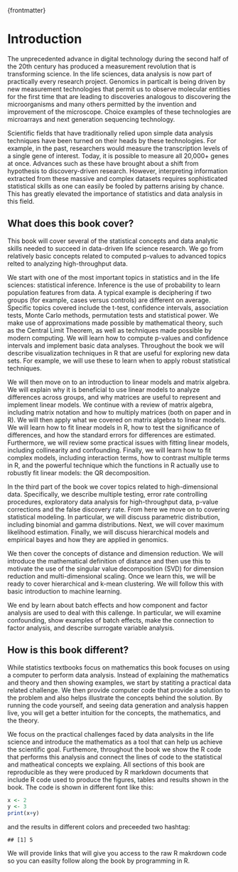 {frontmatter}

# Introduction

The unprecedented advance in digital technology during the second half of the 20th century has produced a measurement revolution that is transforming science. 
In the life sciences, data analysis is now part of practically every research project. Genomics in particalt is being driven by new measurement technologies that permit us to observe molecular entities for the first time that are leading to discoveries analogous to discovering the microorganisms and many others permitted by the invention and improvement of the microscope. Choice examples of these technologies are microarrays and next generation sequencing technology.  

Scientific fields that have traditionally relied upon simple data analysis techniques have been turned on their heads by these technologies. For example,  in the past, researchers would measure the transcription levels of a single gene of interest. Today, it is possible to measure all 20,000+ genes at once.  Advances such as these have brought about a shift from hypothesis to discovery-driven research.  However, interpreting information extracted from these massive and complex datasets requires sophisticated statistical skills as one can easily be fooled by patterns arising by chance. This has greatly elevated the importance of statistics and data analysis in this field.

## What does this book cover?

This book will cover several of the statistical concepts and data analytic skills needed to succeed in data-driven life science research. We go from relatively basic concepts related to computed p-values to advanced topics relted to analyzing high-throughput data.

We start with one of the most important topics in statistics and in the life sciences: statistical inference. Inference is the use of probability to learn population features from data. A typical example is deciphering if two groups (for example, cases versus controls) are different on average. Specific topics covered include the t-test, confidence intervals, association tests, Monte Carlo methods, permutation tests and statistical power. We make use of approximations made possible by mathematical theory, such as the Central Limit Theorem, as well as techniques made possible by modern computing. We will learn 
how to compute p-values and confidence intervals and implement basic data analyses. Throughout the book we will describe visualization techniques in R that are useful for exploring new data sets. For example, we will use these to learn when to apply robust statistical techniques.

We will then move on to an introduction to linear models and matrix algebra. We will explain why it is beneficial to use linear models to analyze differences across groups, and why matrices are useful to represent and implement linear models. We continue with a review of matrix algebra, including matrix notation and how to multiply matrices (both on paper and in R). We will then apply what we covered on matrix algebra to linear models. We will learn how to fit linear models in R, how to test the significance of differences, and how the standard errors for differences are estimated. Furthermore, we will review some practical issues with fitting linear models, including collinearity and confounding. Finally, we will learn how to fit complex models, including interaction terms, how to contrast multiple terms in R, and the powerful technique which the functions in R actually use to robustly fit linear models: the QR decomposition.

In the third part of the book we cover topics related to high-dimensional data. Specifically,  we describe multiple testing, error rate controlling procedures, exploratory data analysis for high-throughput data, p-value corrections and the false discovery rate. From here we move on to covering statistical modeling. In particular, we will discuss parametric distribution, including binomial and gamma distributions. Next, we will cover maximum likelihood estimation. Finally, we will discuss hierarchical models and empirical bayes and how they are applied in genomics.

We then cover the concepts of distance and dimension reduction. We will introduce the mathematical definition of distance and then use this to motivate the use of the singular value decomposition (SVD) for dimension reduction and multi-dimensional scaling. Once we learn this, we will be ready to cover hierarchical and k-mean clustering. We will follow this with basic introduction to machine learning.

We end by learn about batch effects and how component and factor analysis are used to deal with this callenge. In particular, we will examine confounding, show examples of batch effects, make the connection to factor analysis, and describe surrogate variable analysis. 

## How is this book different?

While statistics textbooks focus on mathematics this book focuses on using a computer to perform data analysis. Instead of explaining the mathematics and theory and then showing examples, we start by statiting a practical data related challenge. We then provide computer code that provide a solution to the problem and also helps illustrate the concepts behind the solution. By running the code yourself, and seeing data generation and analysis happen live, you will get a better intuition for the concepts, the mathematics, and the theory.

We focus on the practical challenges faced by data analysits in the life science and introduce the mathematics as a tool that can help us achieve the scientific goal. Furthemore, throughout the book we show the R code that performs this analysis and connect the lines of code to the statistical and matheatical concepts we explaing. All sections of this book are reproducible as they were produced by R markdown documents that include R code used to produce the figures, tables and results shown in the book. The code is shown in different font like this:


```r
x <- 2
y <- 3
print(x+y)
```

and the results in different colors and preceeded two hashtag:


```
## [1] 5
```

We will provide links that will give you access to the raw R makrdown code so you can easilty follow along the book by programming in R.










